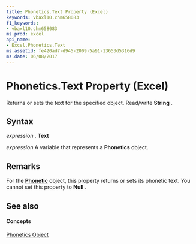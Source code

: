 ```yaml
---
title: Phonetics.Text Property (Excel)
keywords: vbaxl10.chm658083
f1_keywords:
- vbaxl10.chm658083
ms.prod: excel
api_name:
- Excel.Phonetics.Text
ms.assetid: fe420ad7-d945-2009-5a91-13653d5316d9
ms.date: 06/08/2017
---
```



# Phonetics.Text Property (Excel)

Returns or sets the text for the specified object. Read/write **String** .


## Syntax

 _expression_ . **Text**

 _expression_ A variable that represents a **Phonetics** object.


## Remarks

For the **[Phonetic](phonetic-object-excel.md)** object, this property returns or sets its phonetic text. You cannot set this property to **Null** .


## See also


#### Concepts


[Phonetics Object](phonetics-object-excel.md)


